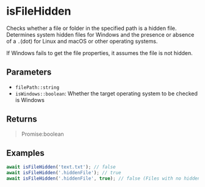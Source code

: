 # isFileHidden <Lang js />

<NodeRequired en />

Checks whether a file or folder in the specified path is a hidden file. Determines system hidden files for Windows and the presence or absence of a `.`(dot) for Linux and macOS or other operating systems.

If Windows fails to get the file properties, it assumes the file is not hidden.

## Parameters

- `filePath::string`
- `isWindows::boolean`: Whether the target operating system to be checked is Windows

## Returns

> Promise:boolean

## Examples

```javascript
await isFileHidden('text.txt'); // false
await isFileHidden('.hiddenFile'); // true
await isFileHidden('.hiddenFile', true); // false (Files with no hidden attribute applied in Windows)
```
